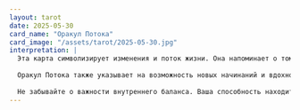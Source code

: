 ```yaml
---
layout: tarot
date: 2025-05-30
card_name: "Оракул Потока"
card_image: "/assets/tarot/2025-05-30.jpg"
interpretation: |
  Эта карта символизирует изменения и поток жизни. Она напоминает о том, что все в нашем мире подвержено изменениям, и важно быть готовыми к этому. Сегодня вы можете столкнуться с ситуациями, которые потребуют от вас гибкости и способности адаптироваться. Возможно, вам придется пересмотреть свои планы или взгляды на что-то, что казалось стабильным.
  
  Оракул Потока также указывает на возможность новых начинаний и вдохновения. Это время, когда вы можете обнаружить скрытые таланты или идеи, которые ранее не приходили вам в голову. Постарайтесь быть открытыми к новым возможностям и не бойтесь экспериментировать. Ваши интуитивные ощущения могут привести к удивительным результатам, если вы позволите себе следовать за ними.
  
  Не забывайте о важности внутреннего баланса. Ваша способность находить гармонию среди перемен будет ключом к успешному дню. Помните, что даже в бурное время вы можете создать свою собственную стабильность, опираясь на внутренние ресурсы и мудрость. Этот день обещает быть полным возможностей, если вы будете готовы к изменениям и откроетесь новым впечатлениям.
---
```

